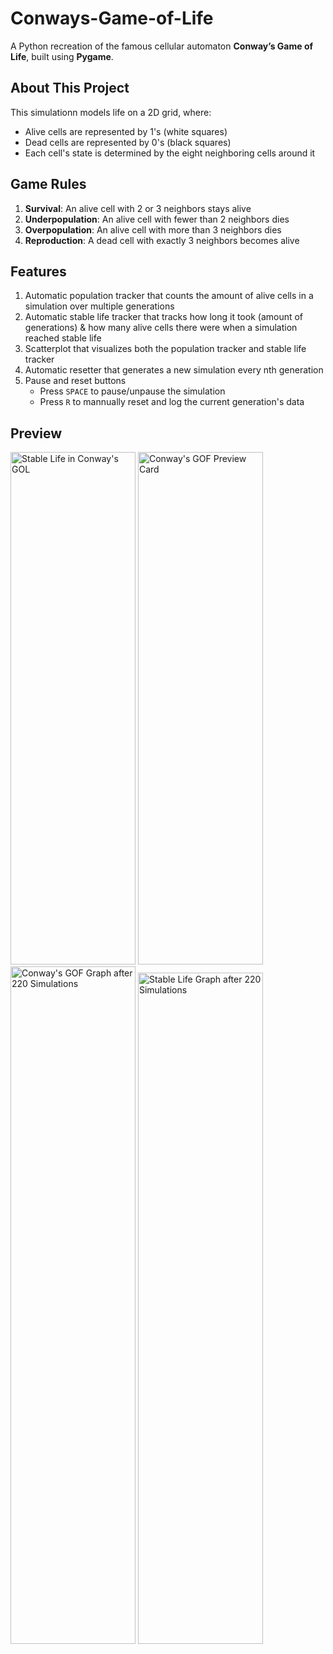 # Conways-Game-of-Life

A Python recreation of the famous cellular automaton **Conway’s Game of Life**, built using **Pygame**.

## About This Project
This simulationn models life on a 2D grid, where:
- Alive cells are represented by 1's (white squares)
- Dead cells are represented by 0's (black squares)
- Each cell's state is determined by the eight neighboring cells around it


## Game Rules
1. **Survival**: An alive cell with 2 or 3 neighbors stays alive  
2. **Underpopulation**: An alive cell with fewer than 2 neighbors dies  
3. **Overpopulation**: An alive cell with more than 3 neighbors dies  
4. **Reproduction**: A dead cell with exactly 3 neighbors becomes alive  


## Features
1. Automatic population tracker that counts the amount of alive cells in a simulation over multiple generations
2. Automatic stable life tracker that tracks how long it took (amount of generations) & how many alive cells there were when a simulation reached stable life
3. Scatterplot that visualizes both the population tracker and stable life tracker
4. Automatic resetter that generates a new simulation every nth generation
5. Pause and reset buttons 
    - Press `SPACE` to pause/unpause the simulation
    - Press `R` to mannually reset and log the current generation's data


## Preview
<img width="200" height="820" alt="Stable Life in Conway's GOL" src="https://github.com/user-attachments/assets/4a6ff5ae-f8da-47b2-b49f-5250a30fc44c" />
<img width="200" height="820" alt="Conway's GOF Preview Card" src="https://github.com/user-attachments/assets/24d4d239-b3d8-4c68-ab73-1e33f375ec23" />
<img width="200" height="1084" alt="Conway's GOF Graph after 220 Simulations" src="https://github.com/user-attachments/assets/c639d63f-4053-4f49-aaee-520dd5c7d655" />
<img width="200" height="1074" alt="Stable Life Graph after 220 Simulations" src="https://github.com/user-attachments/assets/e814785e-dc29-4093-a2f6-7b7c70beb485" />